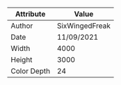 # 
| Attribute | Value |
| ---  | ---     |
| Author | SixWingedFreak |
| Date | 11/09/2021 |
| Width | 4000 |
| Height | 3000 |
| Color Depth | 24 |
